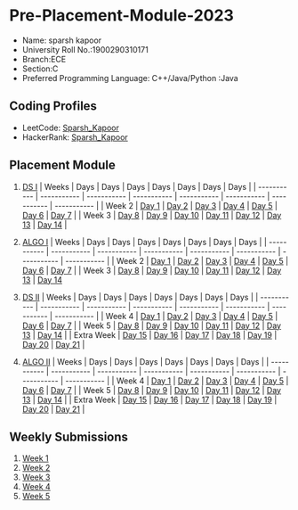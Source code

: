 # Pre-Placement-Module-2023

- Name: sparsh kapoor
- University Roll No.:1900290310171
- Branch:ECE
- Section:C
- Preferred Programming Language: C++/Java/Python :Java

## Coding Profiles
- LeetCode: [Sparsh_Kapoor](https://leetcode.com/sparshkapoor43/)
- HackerRank: [Sparsh_Kapoor](https://www.hackerrank.com/sparshkapoor43)

## Placement Module
1. [DS I](https://github.com/sparsh-007/Pre-Placement-Module-2023/tree/main/DS%20I)
    | Weeks | Days | Days | Days | Days | Days | Days | Days |
    | ----------- | ----------- | ----------- | ----------- | ----------- | ----------- | ----------- | ----------- | 
    | Week 2 | [Day 1](https://github.com/sparsh-007/Pre-Placement-Module-2023/tree/main/DS%20I/Day%201) | [Day 2](https://github.com/sparsh-007/Pre-Placement-Module-2023/tree/main/DS%20I/Day%202) | [Day 3](https://github.com/sparsh-007/Pre-Placement-Module-2023/tree/main/DS%20I/Day%203) | [Day 4](https://github.com/sparsh-007/Pre-Placement-Module-2023/tree/main/DS%20I/Day%204) | [Day 5](https://github.com/sparsh-007/Pre-Placement-Module-2023/tree/main/DS%20I/Day%205) | [Day 6](https://github.com/sparsh-007/Pre-Placement-Module-2023/tree/main/DS%20I/Day%206) | [Day 7](https://github.com/sparsh-007/Pre-Placement-Module-2023/tree/main/DS%20I/Day%207) |
    | Week 3 | [Day 8](https://github.com/sparsh-007/Pre-Placement-Module-2023/tree/main/DS%20I/Day%208) | [Day 9](https://github.com/sparsh-007/Pre-Placement-Module-2023/tree/main/DS%20I/Day%209) | [Day 10](https://github.com/sparsh-007/Pre-Placement-Module-2023/tree/main/DS%20I/Day%2010) | [Day 11](https://github.com/sparsh-007/Pre-Placement-Module-2023/tree/main/DS%20I/Day%2011) | [Day 12](https://github.com/sparsh-007/Pre-Placement-Module-2023/tree/main/DS%20I/Day%2012) | [Day 13](https://github.com/sparsh-007/Pre-Placement-Module-2023/tree/main/DS%20I/Day%2013) | [Day 14](https://github.com/sparsh-007/Pre-Placement-Module-2023/tree/main/DS%20I/Day%2014) |
    
2. [ALGO I](https://github.com/sparsh-007/Pre-Placement-Module-2023/tree/main/ALGO%20I)
    | Weeks | Days | Days | Days | Days | Days | Days | Days |
    | ----------- | ----------- | ----------- | ----------- | ----------- | ----------- | ----------- | ----------- |
    | Week 2 | [Day 1](https://github.com/sparsh-007/Pre-Placement-Module-2023/tree/main/ALGO%20I/Day%201) | [Day 2](https://github.com/sparsh-007/Pre-Placement-Module-2023/tree/main/ALGO%20I/Day%202) | [Day 3](https://github.com/sparsh-007/Pre-Placement-Module-2023/tree/main/ALGO%20I/Day%203) | [Day 4](https://github.com/sparsh-007/Pre-Placement-Module-2023/tree/main/ALGO%20I/Day%204) | [Day 5](https://github.com/sparsh-007/Pre-Placement-Module-2023/tree/main/ALGO%20I/Day%205) | [Day 6](https://github.com/sparsh-007/Pre-Placement-Module-2023/tree/main/ALGO%20I/Day%206) | [Day 7](https://github.com/sparsh-007/Pre-Placement-Module-2023/tree/main/ALGO%20I/Day%207) |
    | Week 3 | [Day 8](https://github.com/sparsh-007/Pre-Placement-Module-2023/tree/main/ALGO%20I/Day%208) | [Day 9](https://github.com/sparsh-007/Pre-Placement-Module-2023/tree/main/ALGO%20I/Day%209) | [Day 10](https://github.com/sparsh-007/Pre-Placement-Module-2023/tree/main/ALGO%20I/Day%2010) | [Day 11](https://github.com/sparsh-007/Pre-Placement-Module-2023/tree/main/ALGO%20I/Day%2011) | [Day 12](https://github.com/sparsh-007/Pre-Placement-Module-2023/tree/main/ALGO%20I/Day%2012) | [Day 13](https://github.com/sparsh-007/Pre-Placement-Module-2023/tree/main/ALGO%20I/Day%2013) | [Day 14](https://github.com/sparsh-007/Pre-Placement-Module-2023/tree/main/ALGO%20I/Day%2014)  
    
3. [DS II](https://github.com/sparsh-007/Pre-Placement-Module-2023/tree/main/DS%20II)
    | Weeks | Days | Days | Days | Days | Days | Days | Days |
    | ----------- | ----------- | ----------- | ----------- | ----------- | ----------- | ----------- | ----------- |
    | Week 4 | [Day 1](https://github.com/sparsh-007/Pre-Placement-Module-2023/tree/main/DS%20II/Day%201) | [Day 2](https://github.com/sparsh-007/Pre-Placement-Module-2023/tree/main/DS%20II/Day%202) | [Day 3](https://github.com/sparsh-007/Pre-Placement-Module-2023/tree/main/DS%20II/Day%203) | [Day 4](https://github.com/sparsh-007/Pre-Placement-Module-2023/tree/main/DS%20II/Day%204) | [Day 5](https://github.com/sparsh-007/Pre-Placement-Module-2023/tree/main/DS%20II/Day%205) | [Day 6](https://github.com/sparsh-007/Pre-Placement-Module-2023/tree/main/DS%20II/Day%206) | [Day 7](https://github.com/sparsh-007/Pre-Placement-Module-2023/tree/main/DS%20II/Day%207) | 
    | Week 5 | [Day 8](https://github.com/sparsh-007/Pre-Placement-Module-2023/tree/main/DS%20II/Day%208) | [Day 9](https://github.com/sparsh-007/Pre-Placement-Module-2023/tree/main/DS%20II/Day%209) | [Day 10](https://github.com/sparsh-007/Pre-Placement-Module-2023/tree/main/DS%20II/Day%2010) | [Day 11](https://github.com/sparsh-007/Pre-Placement-Module-2023/tree/main/DS%20II/Day%2011) | [Day 12](https://github.com/sparsh-007/Pre-Placement-Module-2023/tree/main/DS%20II/Day%2012) | [Day 13](https://github.com/sparsh-007/Pre-Placement-Module-2023/tree/main/DS%20II/Day%2013) | [Day 14](https://github.com/sparsh-007/Pre-Placement-Module-2023/tree/main/DS%20II/Day%2014) |
    | Extra Week | [Day 15](https://github.com/sparsh-007/Pre-Placement-Module-2023/tree/main/DS%20II/Day%2015) | [Day 16](https://github.com/sparsh-007/Pre-Placement-Module-2023/tree/main/DS%20II/Day%2016) | [Day 17](https://github.com/sparsh-007/Pre-Placement-Module-2023/tree/main/DS%20II/Day%2017) | [Day 18](https://github.com/sparsh-007/Pre-Placement-Module-2023/tree/main/DS%20II/Day%2018) | [Day 19](https://github.com/sparsh-007/Pre-Placement-Module-2023/tree/main/DS%20II/Day%2019) | [Day 20](https://github.com/sparsh-007/Pre-Placement-Module-2023/tree/main/DS%20II/Day%2020) | [Day 21](https://github.com/sparsh-007/Pre-Placement-Module-2023/tree/main/DS%20II/Day%2021) |
    
4. [ALGO II](https://github.com/sparsh-007/Pre-Placement-Module-2023/tree/main/ALGO%20II)
    | Weeks | Days | Days | Days | Days | Days | Days | Days |
    | ----------- | ----------- | ----------- | ----------- | ----------- | ----------- | ----------- | ----------- |
    | Week 4 | [Day 1](https://github.com/sparsh-007/Pre-Placement-Module-2023/tree/main/ALGO%20II/Day%201) | [Day 2](https://github.com/sparsh-007/Pre-Placement-Module-2023/tree/main/ALGO%20II/Day%202) | [Day 3](https://github.com/sparsh-007/Pre-Placement-Module-2023/tree/main/ALGO%20II/Day%203) | [Day 4](https://github.com/sparsh-007/Pre-Placement-Module-2023/tree/main/ALGO%20II/Day%204) | [Day 5](https://github.com/sparsh-007/Pre-Placement-Module-2023/tree/main/ALGO%20II/Day%205) | [Day 6](https://github.com/sparsh-007/Pre-Placement-Module-2023/tree/main/ALGO%20II/Day%206) | [Day 7](https://github.com/sparsh-007/Pre-Placement-Module-2023/tree/main/ALGO%20II/Day%207) |
    | Week 5 | [Day 8](https://github.com/sparsh-007/Pre-Placement-Module-2023/tree/main/ALGO%20II/Day%208) | [Day 9](https://github.com/sparsh-007/Pre-Placement-Module-2023/tree/main/ALGO%20II/Day%209) | [Day 10](https://github.com/sparsh-007/Pre-Placement-Module-2023/tree/main/ALGO%20II/Day%2010) | [Day 11](https://github.com/sparsh-007/Pre-Placement-Module-2023/tree/main/ALGO%20II/Day%2011) | [Day 12](https://github.com/sparsh-007/Pre-Placement-Module-2023/tree/main/ALGO%20II/Day%2012) | [Day 13](https://github.com/sparsh-007/Pre-Placement-Module-2023/tree/main/ALGO%20II/Day%2013) | [Day 14](https://github.com/sparsh-007/Pre-Placement-Module-2023/tree/main/ALGO%20II/Day%2014) |
    | Extra Week | [Day 15](https://github.com/sparsh-007/Pre-Placement-Module-2023/tree/main/ALGO%20II/Day%2015) | [Day 16](https://github.com/sparsh-007/Pre-Placement-Module-2023/tree/main/ALGO%20II/Day%2016) | [Day 17](https://github.com/sparsh-007/Pre-Placement-Module-2023/tree/main/ALGO%20II/Day%2017) | [Day 18](https://github.com/sparsh-007/Pre-Placement-Module-2023/tree/main/ALGO%20II/Day%2018) | [Day 19](https://github.com/sparsh-007/Pre-Placement-Module-2023/tree/main/ALGO%20II/Day%2019) | [Day 20](https://github.com/sparsh-007/Pre-Placement-Module-2023/tree/main/ALGO%20II/Day%2020) | [Day 21](https://github.com/sparsh-007/Pre-Placement-Module-2023/tree/main/ALGO%20II/Day%2021) |

## Weekly Submissions
1. [Week 1](https://github.com/sparsh-007/Pre-Placement-Module-2023/tree/main/Weekly%20Submissions/Week%201)
2. [Week 2](https://github.com/sparsh-007/Pre-Placement-Module-2023/tree/main/Weekly%20Submissions/Week%202)
3. [Week 3](https://github.com/sparsh-007/Pre-Placement-Module-2023/tree/main/Weekly%20Submissions/Week%203)
4. [Week 4](https://github.com/sparsh-007/Pre-Placement-Module-2023/tree/main/Weekly%20Submissions/Week%204)
5. [Week 5](https://github.com/sparsh-007/Pre-Placement-Module-2023/tree/main/Weekly%20Submissions/Week%205)
